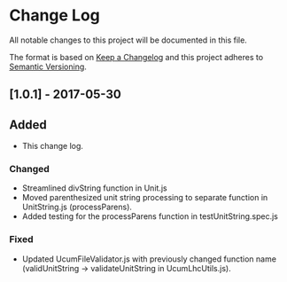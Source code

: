 # Change Log
All notable changes to this project will be documented in this file.

The format is based on [Keep a Changelog](http://keepachangelog.com/)
and this project adheres to [Semantic Versioning](http://semver.org/).

## [1.0.1] - 2017-05-30
## Added
- This change log.

### Changed
- Streamlined divString function in Unit.js
- Moved parenthesized unit string processing to separate function
in UnitString.js (processParens).
- Added testing for the processParens function in testUnitString.spec.js

### Fixed
- Updated UcumFileValidator.js with previously changed function name 
(validUnitString -> validateUnitString in UcumLhcUtils.js).